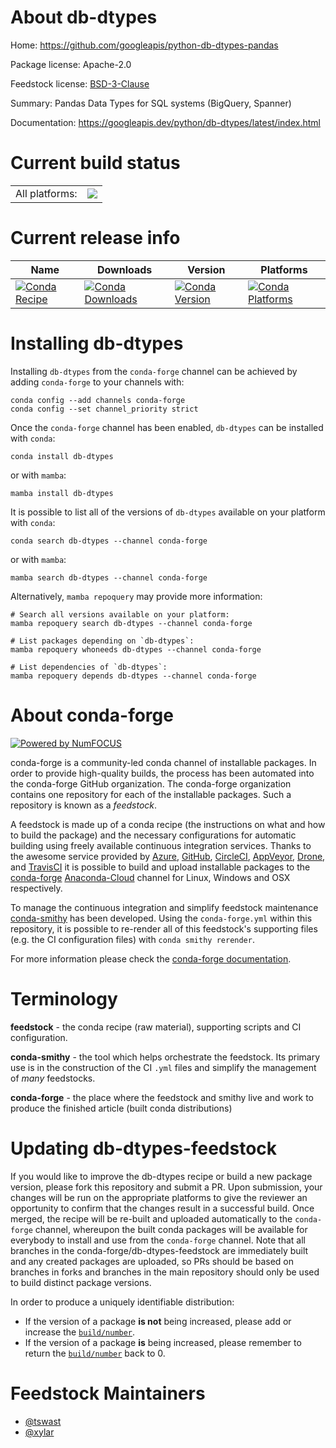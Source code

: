 About db-dtypes
===============

Home: https://github.com/googleapis/python-db-dtypes-pandas

Package license: Apache-2.0

Feedstock license: [BSD-3-Clause](https://github.com/conda-forge/db-dtypes-feedstock/blob/main/LICENSE.txt)

Summary: Pandas Data Types for SQL systems (BigQuery, Spanner)

Documentation: https://googleapis.dev/python/db-dtypes/latest/index.html

Current build status
====================


<table><tr><td>All platforms:</td>
    <td>
      <a href="https://dev.azure.com/conda-forge/feedstock-builds/_build/latest?definitionId=14521&branchName=main">
        <img src="https://dev.azure.com/conda-forge/feedstock-builds/_apis/build/status/db-dtypes-feedstock?branchName=main">
      </a>
    </td>
  </tr>
</table>

Current release info
====================

| Name | Downloads | Version | Platforms |
| --- | --- | --- | --- |
| [![Conda Recipe](https://img.shields.io/badge/recipe-db--dtypes-green.svg)](https://anaconda.org/conda-forge/db-dtypes) | [![Conda Downloads](https://img.shields.io/conda/dn/conda-forge/db-dtypes.svg)](https://anaconda.org/conda-forge/db-dtypes) | [![Conda Version](https://img.shields.io/conda/vn/conda-forge/db-dtypes.svg)](https://anaconda.org/conda-forge/db-dtypes) | [![Conda Platforms](https://img.shields.io/conda/pn/conda-forge/db-dtypes.svg)](https://anaconda.org/conda-forge/db-dtypes) |

Installing db-dtypes
====================

Installing `db-dtypes` from the `conda-forge` channel can be achieved by adding `conda-forge` to your channels with:

```
conda config --add channels conda-forge
conda config --set channel_priority strict
```

Once the `conda-forge` channel has been enabled, `db-dtypes` can be installed with `conda`:

```
conda install db-dtypes
```

or with `mamba`:

```
mamba install db-dtypes
```

It is possible to list all of the versions of `db-dtypes` available on your platform with `conda`:

```
conda search db-dtypes --channel conda-forge
```

or with `mamba`:

```
mamba search db-dtypes --channel conda-forge
```

Alternatively, `mamba repoquery` may provide more information:

```
# Search all versions available on your platform:
mamba repoquery search db-dtypes --channel conda-forge

# List packages depending on `db-dtypes`:
mamba repoquery whoneeds db-dtypes --channel conda-forge

# List dependencies of `db-dtypes`:
mamba repoquery depends db-dtypes --channel conda-forge
```


About conda-forge
=================

[![Powered by
NumFOCUS](https://img.shields.io/badge/powered%20by-NumFOCUS-orange.svg?style=flat&colorA=E1523D&colorB=007D8A)](https://numfocus.org)

conda-forge is a community-led conda channel of installable packages.
In order to provide high-quality builds, the process has been automated into the
conda-forge GitHub organization. The conda-forge organization contains one repository
for each of the installable packages. Such a repository is known as a *feedstock*.

A feedstock is made up of a conda recipe (the instructions on what and how to build
the package) and the necessary configurations for automatic building using freely
available continuous integration services. Thanks to the awesome service provided by
[Azure](https://azure.microsoft.com/en-us/services/devops/), [GitHub](https://github.com/),
[CircleCI](https://circleci.com/), [AppVeyor](https://www.appveyor.com/),
[Drone](https://cloud.drone.io/welcome), and [TravisCI](https://travis-ci.com/)
it is possible to build and upload installable packages to the
[conda-forge](https://anaconda.org/conda-forge) [Anaconda-Cloud](https://anaconda.org/)
channel for Linux, Windows and OSX respectively.

To manage the continuous integration and simplify feedstock maintenance
[conda-smithy](https://github.com/conda-forge/conda-smithy) has been developed.
Using the ``conda-forge.yml`` within this repository, it is possible to re-render all of
this feedstock's supporting files (e.g. the CI configuration files) with ``conda smithy rerender``.

For more information please check the [conda-forge documentation](https://conda-forge.org/docs/).

Terminology
===========

**feedstock** - the conda recipe (raw material), supporting scripts and CI configuration.

**conda-smithy** - the tool which helps orchestrate the feedstock.
                   Its primary use is in the construction of the CI ``.yml`` files
                   and simplify the management of *many* feedstocks.

**conda-forge** - the place where the feedstock and smithy live and work to
                  produce the finished article (built conda distributions)


Updating db-dtypes-feedstock
============================

If you would like to improve the db-dtypes recipe or build a new
package version, please fork this repository and submit a PR. Upon submission,
your changes will be run on the appropriate platforms to give the reviewer an
opportunity to confirm that the changes result in a successful build. Once
merged, the recipe will be re-built and uploaded automatically to the
`conda-forge` channel, whereupon the built conda packages will be available for
everybody to install and use from the `conda-forge` channel.
Note that all branches in the conda-forge/db-dtypes-feedstock are
immediately built and any created packages are uploaded, so PRs should be based
on branches in forks and branches in the main repository should only be used to
build distinct package versions.

In order to produce a uniquely identifiable distribution:
 * If the version of a package **is not** being increased, please add or increase
   the [``build/number``](https://docs.conda.io/projects/conda-build/en/latest/resources/define-metadata.html#build-number-and-string).
 * If the version of a package **is** being increased, please remember to return
   the [``build/number``](https://docs.conda.io/projects/conda-build/en/latest/resources/define-metadata.html#build-number-and-string)
   back to 0.

Feedstock Maintainers
=====================

* [@tswast](https://github.com/tswast/)
* [@xylar](https://github.com/xylar/)

